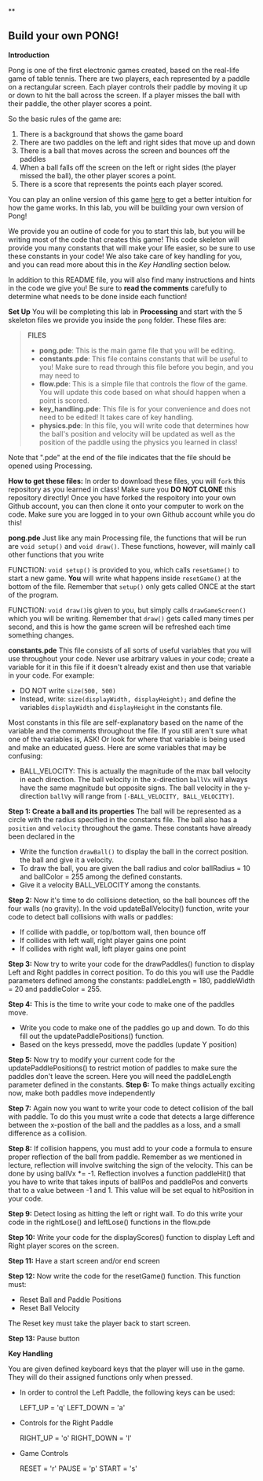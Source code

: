 **

Build your own PONG!
---------
**Introduction**

Pong is one of the first electronic games created, based on the real-life game of table tennis. There are two players, each represented by a paddle on a rectangular screen. Each player controls their paddle by moving it up or down to hit the ball across the screen. If a player misses the ball with their paddle, the other player scores a point.

So the basic rules of the game are:

 1. There is a background that shows the game board
 2. There are two paddles on the left and right sides that move up and down
 3. There is a ball that moves across the screen and bounces off the paddles
 4. When a ball falls off the screen on the left or right sides (the player missed the ball), the other player scores a point.
 5. There is a score that represents the points each player scored.

You can play an online version of this game [here](http://www.ponggame.org) to get a better intuition for how the game works. In this lab, you will be building your own version of Pong!

We provide you an outline of code for you to start this lab, but you will be writing most of the code that creates this game! This code skeleton will provide you many constants that will make your life easier, so be sure to use these constants in your code! We also take care of key handling for you,  and you can read more about this in the *Key Handling* section below.

In addition to this README file, you will also find many instructions and hints in the code we give you! Be sure to **read the comments** carefully to determine what needs to be done inside each function!

**Set Up**
You will be completing this lab in **Processing** and start with the 5 skeleton files we provide you inside the `pong` folder. These files are:
> **FILES**
> - **pong.pde**: This is the main game file that you will be editing.
> - **constants.pde**: This file contains constants that will be useful to you! Make sure to read through this file before you begin, and you may need to 
> - **flow.pde**: This is a simple file that controls the flow of the game. You will update this code based on what should happen when a point is scored.
> - **key_handling.pde**: This file is for your convenience and does not need to be edited! It takes care of key handling.
> - **physics.pde**: In this file, you will write code that determines how the ball's position and velocity will be updated as well as the position of the paddle using the physics you learned in class!

Note that ".pde" at the end of the file indicates that the file should be opened using Processing.

**How to get these files:**
In order to download these files, you will `fork` this repository as you learned in class! Make sure you **DO NOT CLONE** this repository directly! Once you have forked the respoitory into your own Github account, you can then clone it onto your computer to work on the code. Make sure you are logged in to your own Github account while you do this!

<i class="icon-folder-open"></i> **pong.pde**
Just like any main Processing file, the functions that will be run are
 `void setup()` and `void draw()`. These functions, however, will mainly call other functions that you write

FUNCTION: `void setup()` is provided to you, which calls `resetGame()` to start a new game. **You** will write what happens inside `resetGame()` at the bottom of the file. Remember that `setup()` only gets called ONCE at the start of the program.

FUNCTION: `void draw()`is given to you, but simply calls `drawGameScreen()` which you will be writing. Remember that `draw()` gets called many times per second, and this is how the game screen will be refreshed each time something changes.
 
<i class="icon-folder-open"></i> **constants.pde**
This file consists of all sorts of useful variables that you will use throughout your code. Never use arbitrary values in your code; create a variable for it in this file if it doesn't already exist and then use that variable in your code. For example:

 - DO NOT write `size(500, 500)`
 - Instead, write: `size(displayWidth, displayHeight);` and define the variables `displayWidth` and `displayHeight` in the constants file.

Most constants in this file are self-explanatory based on the name of the variable and the comments throughout the file. If you still aren't sure what one of the variables is, ASK! Or look for where that variable is being used and make an educated guess. Here are some variables that may be confusing:

 - BALL_VELOCITY: This is actually the magnitude of the max ball velocity in each direction. The ball velocity in the x-direction `ballVx` will always have the same magnitude but opposite signs. The ball velocity in the y-direction `ballVy` will range from `[-BALL_VELOCITY, BALL_VELOCITY]`.

**Step 1: Create a ball and its properties**
 The ball will be represented as a circle with the radius specified in the constants file. The ball also has a `position` and `velocity` throughout the game. These constants have already been declared in the 
 
 - Write the function `drawBall()` to display the ball in the correct position. the ball and give it a velocity.
 - To draw the ball, you are given the ball radius and color ballRadius = 10 and ballColor = 255 among the defined constants.
 - Give it a velocity BALL_VELOCITY among the constants. 

**Step 2:**
Now it's time to do collisions detection, so the ball bounces off the four walls (no gravity).
In the void updateBallVelocity() function, write your code to detect ball collisions with walls or paddles:
  
 - If collide with paddle, or top/bottom wall, then bounce off
 - If collides with left wall, right player gains one point
 - If collides with right wall, left player gains one point
 
**Step 3:**
Now try to write your code for the drawPaddles() function to display Left and Right paddles in correct position.
To do this you will use the Paddle parameters defined among the constants:  paddleLength = 180,  paddleWidth = 20 and paddleColor = 255.

**Step 4:**
This is the time to write your code to make one of the paddles move.

 - Write you code to make one of the paddles go up and down. To do this fill out the updatePaddlePositions() function.
 -  Based on the keys pressedd, move the paddles (update Y position)

**Step 5:**
Now try to modify your current code for the updatePaddlePositions() to restrict motion of paddles to make sure the paddles don't leave the screen.
Here you will need the paddleLength parameter defined in the constants.
**Step 6:**
To make things actually exciting now, make both paddles move independently

**Step 7:**
Again now you want to write your code to detect collision of the ball with paddle. To do this you must write a code that detects a large difference between the x-postion of the ball and the paddles as a loss, and a small difference as a collision. 

**Step 8:**
If collision happens, you must add to your code a formula to ensure proper reflection of the ball from paddle. 
Remember as we mentioned in lecture, reflection will involve switching the sign of the velocity. This can be done by using ballVx *= -1.
Reflection involves a function paddleHit() that you have to write that takes inputs of ballPos and paddlePos and converts that to a value between -1 and 1.  This value will be set equal to hitPosition in your code.

**Step 9:**
Detect losing as hitting the left or right wall.
To do this write your code in the rightLose() and leftLose() functions in the flow.pde

**Step 10:**
Write your code for the displayScores() function to display Left and Right player scores on the screen.

**Step 11:**
Have a start screen and/or end screen

**Step 12:**
Now write the code for the resetGame() function.
This function must:

 - Reset Ball and Paddle Positions
 - Reset Ball Velocity

The Reset key must take the player back to start screen.

**Step 13:**
Pause button

**Key Handling**

You are given defined keyboard keys that the player will use in the game. They will do their assigned functions only when pressed.

 - In order to control the Left Paddle, the following keys can be used:

	LEFT_UP = 'q'                  LEFT_DOWN = 'a'

 - Controls for the Right Paddle
 
	RIGHT_UP = 'o'        RIGHT_DOWN = 'l'

 - Game Controls
 
	RESET = 'r'        PAUSE = 'p'           START = 's'